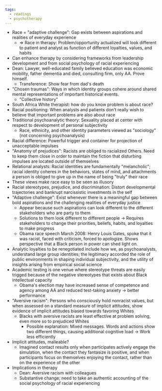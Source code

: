 ```yaml
---
tags:
  - readings
  - psychotherapy
---
```


- Race = "adaptive challenge": Gap exists between aspirations and realities of everyday experience
	- => Race in therapy: Problem/opportunity actualized will look different to patient and analyst as function of different loyalties, values, and habits
- Can enhance therapy by considering frameworks from leadership development and from social psychology of racial experiencing
- Dean: Lawyer, well-educated family believed education was economic mobility, father dementia and died, consulting firm, only AA. Prove himself.
	- Transference: Show fear from dad's death
- "Chosen traumas": Ways in which identity groups cohere around shared mental representations of important historical events.
	- "Collective history"
- South Africa White therapist: how do you know problem is about race?
- Racial positioning: When analysts and patients don't really wish to believe that important problems are also about race
- Traditional psychoanalytic theory: Sexuality placed at center with respect to development of personal subjectivity
	- Race, ethnicity, and other identity parameters viewed as "sociology" (not concerning psychoanalysis)
- Racial difference: Powerful trigger and container for projection of unacceptable impulses
- "Anatomy of prejudices": Racists are obliged to racialized Others. Need to keep them close in order to maintain the fiction that disturbing impulses are located outside of themselves
- Relational analysts: Racial identities are fundamentally "melancholic"; racial identity coheres in the behaviors, states of mind, and attachments a person is obliged to give up in the name of being "truly" their race
- These views make race easy to be seen as illusory 
- Racial stereotypes, prejudice, and discrimination: Distort developmental trajectories and bankrupt narcissistic investments in the self
- "Adaptive challenge": Exist whenever there is a meaningful gap between bold aspirations and the challenging realities of everyday justice
	- Appear because such aspirations can look different to the different stakeholders who are party to them
	- Solutions to them look different to different people -> Requires stakeholders to change their priorities, beliefs, habits, and loyalties to make progress
	- Obama race speech March 2008: Henry Louis Gates, spoke that it was racist, faced with criticism, forced to apologize. Shows perspective that a Black person in power can shed light on.
- Analytic loyalties to be renegotiated include how we, as psychoanalysts, understand large group identities; the legitimacy accorded the role of public environments in shaping individual subjectivity, and the utility of insights arising from empirical social science
- Academic testing is one venue where stereotype threats are easily trigged because of the negative stereotypes that exists about Black intellectual capacity
	- Obama's election may have increased sense of competence and agency among AA and reduced test-taking anxiety -> better performance
- "Aversive racism": Persons who consciously hold nonracist values, but when assessed on a standard measure of implicit attitudes, show evidence of implicit attitudes biased towards favoring Whites
	- Blacks with aversive racists are least effective at problem solving, even more so to prejudiced Whites
		- Possible explanation: Mixed messages. Words and actions show two different things, causing additional cognitive load -> Work less efficiently
- Implicit attitudes, malleable? 
	- Imagined contact results only when participates actively engage the simulation, when the contact they fantasize is positive, and when participants focus on themselves enjoying the contact, rather than on the experience of the other
- Implications in therapy
	- Dean: Aversive racism with colleagues
	- Substantive change; need to take an authentic accounting of the social psychology of racial experiencing